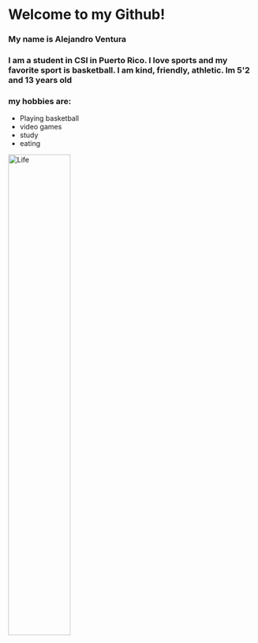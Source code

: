 
# Welcome to my Github!
### My name is Alejandro Ventura
### I am a student in CSI in Puerto Rico. I love sports and my favorite sport is basketball. I am kind, friendly, athletic. Im 5'2 and 13 years old
### my hobbies are:
* Playing basketball
* video games
* study
* eating


<img src="https://user-images.githubusercontent.com/93545955/139724101-55ada62c-f2cc-443d-bccb-80a39ab0a856.jpg"
  title="Life"
  width="50%"
  height="50%" />
